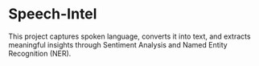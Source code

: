 # Speech-Intel
This project captures spoken language, converts it into text, and extracts meaningful insights through Sentiment Analysis and Named Entity Recognition (NER).
